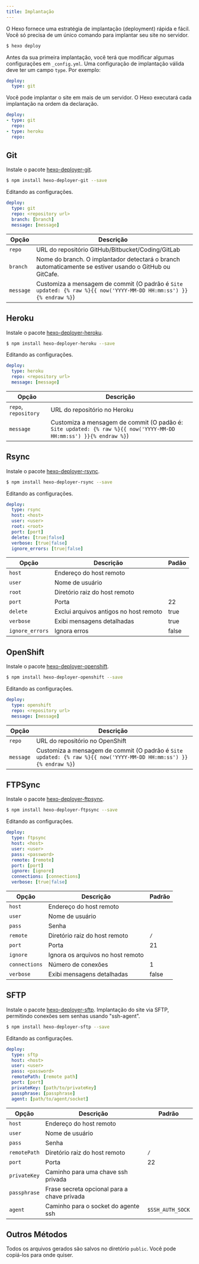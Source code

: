 ```yaml
---
title: Implantação
---
```

O Hexo fornece uma estratégia de implantação (deployment) rápida e fácil. Você só precisa de um único comando para implantar seu site no servidor.

``` bash
$ hexo deploy
```

Antes da sua primeira implantação, você terá que modificar algumas configurações em `_config.yml`. Uma configuração de implantação válida deve ter um campo `type`. Por exemplo:

``` yaml
deploy:
  type: git
```

Você pode implantar o site em mais de um servidor. O Hexo executará cada implantação na ordem da declaração.

``` yaml
deploy:
- type: git
  repo:
- type: heroku
  repo:
```

## Git

Instale o pacote [hexo-deployer-git].

``` bash
$ npm install hexo-deployer-git --save
```

Editando as configurações.

``` yaml
deploy:
  type: git
  repo: <repository url>
  branch: [branch]
  message: [message]
```

Opção | Descrição
--- | ---
`repo` | URL do repositório GitHub/Bitbucket/Coding/GitLab
`branch` | Nome do branch. O implantador detectará o branch automaticamente se estiver usando o GitHub ou GitCafe.
`message` | Customiza a mensagem de commit (O padrão é `Site updated: {% raw %}{{ now('YYYY-MM-DD HH:mm:ss') }}{% endraw %}`)

## Heroku

Instale o pacote [hexo-deployer-heroku].

``` bash
$ npm install hexo-deployer-heroku --save
```

Editando as configurações.

``` yaml
deploy:
  type: heroku
  repo: <repository url>
  message: [message]
```

Opção | Descrição
--- | ---
`repo`, `repository` | URL do repositório no Heroku
`message` | Customiza a mensagem de commit (O padão é: `Site updated: {% raw %}{{ now('YYYY-MM-DD HH:mm:ss') }}{% endraw %}`)

## Rsync

Instale o pacote [hexo-deployer-rsync].

``` bash
$ npm install hexo-deployer-rsync --save
```

Editando as configurações.

``` yaml
deploy:
  type: rsync
  host: <host>
  user: <user>
  root: <root>
  port: [port]
  delete: [true|false]
  verbose: [true|false]
  ignore_errors: [true|false]
```

Opção | Descrição | Padão
--- | --- | ---
`host` | Endereço do host remoto |
`user` | Nome de usuário |
`root` | Diretório raiz do host remoto |
`port` | Porta | 22
`delete` | Exclui arquivos antigos no host remoto | true
`verbose` | Exibi mensagens detalhadas | true
`ignore_errors` | Ignora erros | false

## OpenShift

Instale o pacote [hexo-deployer-openshift].

``` bash
$ npm install hexo-deployer-openshift --save
```

Editando as configurações.

``` yaml
deploy:
  type: openshift
  repo: <repository url>
  message: [message]
```

Opção | Descrição
--- | ---
`repo` | URL do repositório no OpenShift
`message` | Customiza a mensagem de commit (O padrão é `Site updated: {% raw %}{{ now('YYYY-MM-DD HH:mm:ss') }}{% endraw %}`)

## FTPSync

Instale o pacote [hexo-deployer-ftpsync].

``` bash
$ npm install hexo-deployer-ftpsync --save
```

Editando as configurações.

``` yaml
deploy:
  type: ftpsync
  host: <host>
  user: <user>
  pass: <password>
  remote: [remote]
  port: [port]
  ignore: [ignore]
  connections: [connections]
  verbose: [true|false]
```

Opção | Descrição | Padrão
--- | --- | ---
`host` | Endereço do host remoto |
`user` | Nome de usuário |
`pass` | Senha |
`remote` | Diretório raiz do host remoto | `/`
`port` | Porta | 21
`ignore` | Ignora os arquivos no host remoto |
`connections` | Número de conexões | 1
`verbose` | Exibi mensagens detalhadas | false

## SFTP

Instale o pacote [hexo-deployer-sftp]. Implantação do site via SFTP, permitindo conexões sem senhas usando "ssh-agent".

``` bash
$ npm install hexo-deployer-sftp --save
```

Editando as configurações.

``` yaml
deploy:
  type: sftp
  host: <host>
  user: <user>
  pass: <password>
  remotePath: [remote path]
  port: [port]
  privateKey: [path/to/privateKey]
  passphrase: [passphrase]
  agent: [path/to/agent/socket]
```

Opção | Descrição | Padrão
--- | --- | ---
`host` | Endereço do host remoto |
`user` | Nome de usuário |
`pass` | Senha |
`remotePath` | Diretório raiz do host remoto | `/`
`port` | Porta | 22
`privateKey` | Caminho para uma chave ssh privada |
`passphrase` | Frase secreta opcional para a chave privada |
`agent` | Caminho para o socket do agente ssh | `$SSH_AUTH_SOCK`

## Outros Métodos

Todos os arquivos gerados são salvos no diretório `public`. Você pode copiá-los para onde quiser.

[hexo-deployer-git]: https://github.com/hexojs/hexo-deployer-git
[hexo-deployer-heroku]: https://github.com/hexojs/hexo-deployer-heroku
[hexo-deployer-rsync]: https://github.com/hexojs/hexo-deployer-rsync
[hexo-deployer-openshift]: https://github.com/hexojs/hexo-deployer-openshift
[hexo-deployer-ftpsync]: https://github.com/hexojs/hexo-deployer-ftpsync
[hexo-deployer-sftp]: https://github.com/lucascaro/hexo-deployer-sftp
